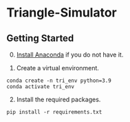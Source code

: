 # Triangle-Simulator

## Getting Started

0) [Install Anaconda](https://docs.anaconda.com/anaconda/install/) if you do not have it.

1) Create a virtual environment.

```
conda create -n tri_env python=3.9
conda activate tri_env
```
2) Install the required packages.

```
pip install -r requirements.txt
```
